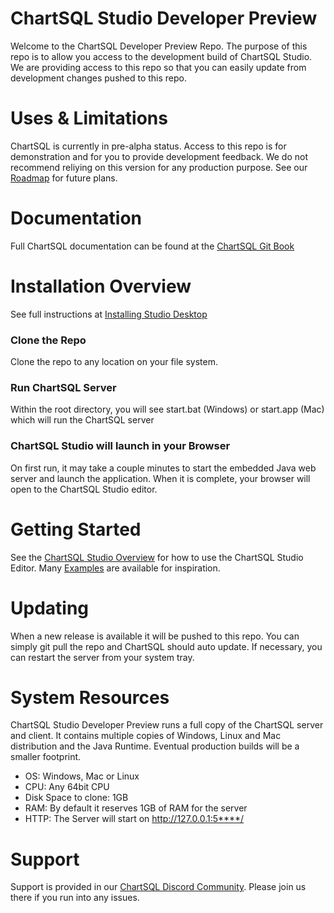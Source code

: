 # ChartSQL Studio Developer Preview
Welcome to the ChartSQL Developer Preview Repo. The purpose of this repo is to allow you access to the development build of ChartSQL Studio. We are providing access to this repo so that you can easily update from development changes pushed to this repo.

# Uses & Limitations
ChartSQL is currently in pre-alpha status. Access to this repo is for demonstration and for you to provide development feedback. We do not recommend reliying on this version for any production purpose. See our [Roadmap](https://itr8studios.gitbook.io/chartsql/QY9tx3OTrQdien8dGApA/product-and-community/roadmap) for future plans.

# Documentation
Full ChartSQL documentation can be found at the [ChartSQL Git Book](https://itr8studios.gitbook.io/chartsql/QY9tx3OTrQdien8dGApA/)

# Installation Overview
See full instructions at [Installing Studio Desktop](https://itr8studios.gitbook.io/chartsql/QY9tx3OTrQdien8dGApA/chartsql-studio/installing-studio-desktop)

### Clone the Repo
Clone the repo to any location on your file system.

### Run ChartSQL Server
Within the root directory, you will see start.bat (Windows) or start.app (Mac) which will run the ChartSQL server

### ChartSQL Studio will launch in your Browser
On first run, it may take a couple minutes to start the embedded Java web server and launch the application. When it is complete, your browser will open to the ChartSQL Studio editor.

# Getting Started
See the [ChartSQL Studio Overview](https://itr8studios.gitbook.io/chartsql/QY9tx3OTrQdien8dGApA/chartsql-studio/overview0) for how to use the ChartSQL Studio Editor. Many [Examples](https://itr8studios.gitbook.io/chartsql/QY9tx3OTrQdien8dGApA/basics/example-charts) are available for inspiration.

# Updating
When a new release is available it will be pushed to this repo. You can simply git pull the repo and ChartSQL should auto update. If necessary, you can restart the server from your system tray.

# System Resources
ChartSQL Studio Developer Preview runs a full copy of the ChartSQL server and client. It contains multiple copies of Windows, Linux and Mac distribution and the Java Runtime. Eventual production builds will be a smaller footprint.

* OS: Windows, Mac or Linux
* CPU: Any 64bit CPU
* Disk Space to clone: 1GB
* RAM: By default it reserves 1GB of RAM for the server
* HTTP: The Server will start on http://127.0.0.1:5****/

# Support
Support is provided in our [ChartSQL Discord Community](https://discord.gg/UbHYA6nyTg). Please join us there if you run into any issues.